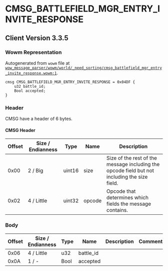 # CMSG_BATTLEFIELD_MGR_ENTRY_INVITE_RESPONSE

## Client Version 3.3.5

### Wowm Representation

Autogenerated from `wowm` file at [`wow_message_parser/wowm/world/_need_sorting/cmsg_battlefield_mgr_entry_invite_response.wowm:1`](https://github.com/gtker/wow_messages/tree/main/wow_message_parser/wowm/world/_need_sorting/cmsg_battlefield_mgr_entry_invite_response.wowm#L1).
```rust,ignore
cmsg CMSG_BATTLEFIELD_MGR_ENTRY_INVITE_RESPONSE = 0x04DF {
    u32 battle_id;
    Bool accepted;
}
```
### Header

CMSG have a header of 6 bytes.

#### CMSG Header

| Offset | Size / Endianness | Type   | Name   | Description |
| ------ | ----------------- | ------ | ------ | ----------- |
| 0x00   | 2 / Big           | uint16 | size   | Size of the rest of the message including the opcode field but not including the size field.|
| 0x02   | 4 / Little        | uint32 | opcode | Opcode that determines which fields the message contains.|

### Body

| Offset | Size / Endianness | Type | Name | Description | Comment |
| ------ | ----------------- | ---- | ---- | ----------- | ------- |
| 0x06 | 4 / Little | u32 | battle_id |  |  |
| 0x0A | 1 / - | Bool | accepted |  |  |

